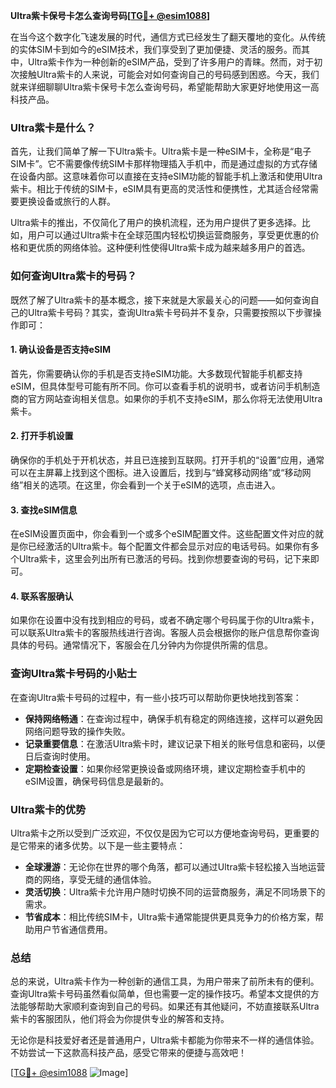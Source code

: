 **Ultra紫卡保号卡怎么查询号码[[TG💪+ @esim1088](https://t.me/s/esim1088)]**

在当今这个数字化飞速发展的时代，通信方式已经发生了翻天覆地的变化。从传统的实体SIM卡到如今的eSIM技术，我们享受到了更加便捷、灵活的服务。而其中，Ultra紫卡作为一种创新的eSIM产品，受到了许多用户的青睐。然而，对于初次接触Ultra紫卡的人来说，可能会对如何查询自己的号码感到困惑。今天，我们就来详细聊聊Ultra紫卡保号卡怎么查询号码，希望能帮助大家更好地使用这一高科技产品。

### Ultra紫卡是什么？

首先，让我们简单了解一下Ultra紫卡。Ultra紫卡是一种eSIM卡，全称是“电子SIM卡”。它不需要像传统SIM卡那样物理插入手机中，而是通过虚拟的方式存储在设备内部。这意味着你可以直接在支持eSIM功能的智能手机上激活和使用Ultra紫卡。相比于传统的SIM卡，eSIM具有更高的灵活性和便携性，尤其适合经常需要更换设备或旅行的人群。

Ultra紫卡的推出，不仅简化了用户的换机流程，还为用户提供了更多选择。比如，用户可以通过Ultra紫卡在全球范围内轻松切换运营商服务，享受更优惠的价格和更优质的网络体验。这种便利性使得Ultra紫卡成为越来越多用户的首选。

### 如何查询Ultra紫卡的号码？

既然了解了Ultra紫卡的基本概念，接下来就是大家最关心的问题——如何查询自己的Ultra紫卡号码？其实，查询Ultra紫卡号码并不复杂，只需要按照以下步骤操作即可：

#### 1. 确认设备是否支持eSIM

首先，你需要确认你的手机是否支持eSIM功能。大多数现代智能手机都支持eSIM，但具体型号可能有所不同。你可以查看手机的说明书，或者访问手机制造商的官方网站查询相关信息。如果你的手机不支持eSIM，那么你将无法使用Ultra紫卡。

#### 2. 打开手机设置

确保你的手机处于开机状态，并且已连接到互联网。打开手机的“设置”应用，通常可以在主屏幕上找到这个图标。进入设置后，找到与“蜂窝移动网络”或“移动网络”相关的选项。在这里，你会看到一个关于eSIM的选项，点击进入。

#### 3. 查找eSIM信息

在eSIM设置页面中，你会看到一个或多个eSIM配置文件。这些配置文件对应的就是你已经激活的Ultra紫卡。每个配置文件都会显示对应的电话号码。如果你有多个Ultra紫卡，这里会列出所有已激活的号码。找到你想要查询的号码，记下来即可。

#### 4. 联系客服确认

如果你在设置中没有找到相应的号码，或者不确定哪个号码属于你的Ultra紫卡，可以联系Ultra紫卡的客服热线进行咨询。客服人员会根据你的账户信息帮你查询具体的号码。通常情况下，客服会在几分钟内为你提供所需的信息。

### 查询Ultra紫卡号码的小贴士

在查询Ultra紫卡号码的过程中，有一些小技巧可以帮助你更快地找到答案：

- **保持网络畅通**：在查询过程中，确保手机有稳定的网络连接，这样可以避免因网络问题导致的操作失败。
- **记录重要信息**：在激活Ultra紫卡时，建议记录下相关的账号信息和密码，以便日后查询时使用。
- **定期检查设置**：如果你经常更换设备或网络环境，建议定期检查手机中的eSIM设置，确保号码信息是最新的。

### Ultra紫卡的优势

Ultra紫卡之所以受到广泛欢迎，不仅仅是因为它可以方便地查询号码，更重要的是它带来的诸多优势。以下是一些主要特点：

- **全球漫游**：无论你在世界的哪个角落，都可以通过Ultra紫卡轻松接入当地运营商的网络，享受无缝的通信体验。
- **灵活切换**：Ultra紫卡允许用户随时切换不同的运营商服务，满足不同场景下的需求。
- **节省成本**：相比传统SIM卡，Ultra紫卡通常能提供更具竞争力的价格方案，帮助用户节省通信费用。

### 总结

总的来说，Ultra紫卡作为一种创新的通信工具，为用户带来了前所未有的便利。查询Ultra紫卡号码虽然看似简单，但也需要一定的操作技巧。希望本文提供的方法能够帮助大家顺利查询到自己的号码。如果还有其他疑问，不妨直接联系Ultra紫卡的客服团队，他们将会为你提供专业的解答和支持。

无论你是科技爱好者还是普通用户，Ultra紫卡都能为你带来不一样的通信体验。不妨尝试一下这款高科技产品，感受它带来的便捷与高效吧！

[[TG💪+ @esim1088](https://t.me/s/esim1088) ![Image](https://i.postimg.cc/4NQfJmqS/Snipaste-2025-05-13-00-14-12.png)]